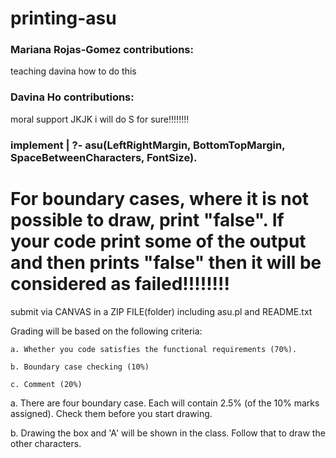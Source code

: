 # printing-asu

### Mariana Rojas-Gomez contributions:
teaching davina how to do this

### Davina Ho contributions:
moral support JKJK i will do S for sure!!!!!!!!

### implement | ?- asu(LeftRightMargin, BottomTopMargin, SpaceBetweenCharacters, FontSize).

# For boundary cases, where it is not possible to draw, print "false". If your code print some of the output and then prints "false" then it will be considered as failed!!!!!!!!

submit via CANVAS in a ZIP FILE(folder) including asu.pl and README.txt

Grading will be based on the following criteria:

    a. Whether you code satisfies the functional requirements (70%).
    
    b. Boundary case checking (10%)
    
    c. Comment (20%)


a. There are four boundary case. Each will contain 2.5% (of the 10% marks assigned). Check them before you start drawing.

b. Drawing the box and 'A' will be shown in the class. Follow that to draw the other characters.


